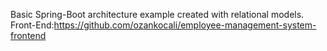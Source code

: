 Basic Spring-Boot architecture example created with relational models.
Front-End:https://github.com/ozankocali/employee-management-system-frontend
